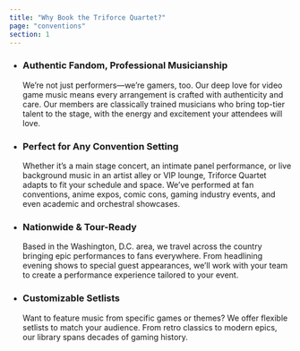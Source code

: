 ```yaml
---
title: "Why Book the Triforce Quartet?"
page: "conventions"
section: 1
---
```


- 
    ### Authentic Fandom, Professional Musicianship

    We’re not just performers—we’re gamers, too. Our deep love for video game music means every arrangement is crafted with authenticity and care. Our members are classically trained musicians who bring top-tier talent to the stage, with the energy and excitement your attendees will love.
- 
    ### Perfect for Any Convention Setting

    Whether it’s a main stage concert, an intimate panel performance, or live background music in an artist alley or VIP lounge, Triforce Quartet adapts to fit your schedule and space. We’ve performed at fan conventions, anime expos, comic cons, gaming industry events, and even academic and orchestral showcases.
- 
    ### Nationwide & Tour-Ready

    Based in the Washington, D.C. area, we travel across the country bringing epic performances to fans everywhere. From headlining evening shows to special guest appearances, we’ll work with your team to create a performance experience tailored to your event.
- 
    ### Customizable Setlists

    Want to feature music from specific games or themes? We offer flexible setlists to match your audience. From retro classics to modern epics, our library spans decades of gaming history.